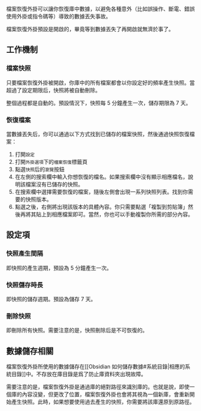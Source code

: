 檔案恢復外掛可以讓你恢復庫中數據，以避免各種意外（比如誤操作、斷電、錯誤使用外掛或指令碼等）導致的數據丟失事故。

檔案恢復外掛預設是開啟的，畢竟等到數據丟失了再開啟就無濟於事了。

## 工作機制

### 檔案快照

只要檔案恢復外掛被開啟，你庫中的所有檔案都會以你設定好的頻率產生快照。當超過了設定期限后，快照將被自動刪除。

整個過程都是自動的。預設情況下，快照每 5 分鐘產生一次，儲存期限為 7 天。

### 恢復檔案

當數據丟失后，你可以通過以下方式找到已儲存的檔案快照，然後通過快照恢復檔案：

1. 打開`設定`
2. 打開`外掛選項`下的`檔案恢復`標籤頁
3. 點選`快照`后的`瀏覽`按鈕
4. 在左側的搜索欄中輸入你想恢復的檔名。如果搜索欄中沒有顯示相應檔名，說明該檔案沒有已儲存的快照。
5. 在搜索欄中選擇需要恢復的檔案，隨後左側會出現一系列快照列表。找到你需要的快照版本。
6. 點選之後，右側將出現該版本的具體內容。你只需要點選「複製到剪貼簿」然後再將其貼上到相應檔案即可。當然，你也可以手動複製你所需的部分內容。

## 設定項

### 快照產生間隔

即快照的產生週期，預設為 5 分鐘產生一次。

### 快照儲存時長

即快照的儲存週期。預設為儲存 7 天。

### 刪除快照

即刪除所有快照。需要注意的是，快照刪除后是不可恢復的。

## 數據儲存相關

檔案恢復外掛所使用的數據儲存在[[Obsidian 如何儲存數據#系統目錄|相應的系統目錄]]中。不存放在庫目錄是爲了防止庫資料夾出現故障。

需要注意的是，檔案恢復外掛是通過庫的絕對路徑來識別庫的。也就是說，即使一個庫的內容沒變，但更改了位置，檔案恢復外掛也會將其視為一個新庫，會重新開始產生快照。此時，如果想要使用過去產生的快照，你需要將該庫還原到原路徑。